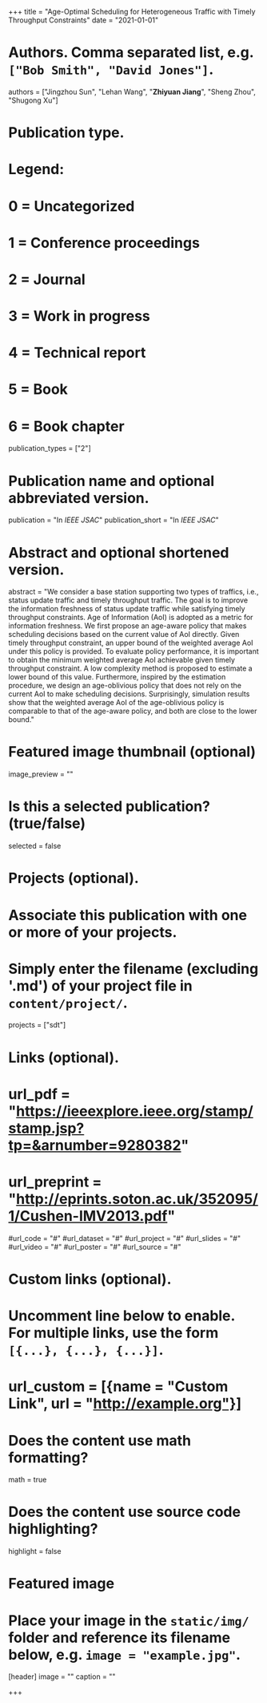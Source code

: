 +++
title = "Age-Optimal Scheduling for Heterogeneous Traffic with Timely Throughput Constraints"
date = "2021-01-01"

# Authors. Comma separated list, e.g. `["Bob Smith", "David Jones"]`.
authors = ["Jingzhou Sun", "Lehan Wang", "**Zhiyuan Jiang**", "Sheng Zhou", "Shugong Xu"]

# Publication type.
# Legend:
# 0 = Uncategorized
# 1 = Conference proceedings
# 2 = Journal
# 3 = Work in progress
# 4 = Technical report
# 5 = Book
# 6 = Book chapter
publication_types = ["2"]

# Publication name and optional abbreviated version.
publication = "In *IEEE JSAC*"
publication_short = "In *IEEE JSAC*"

# Abstract and optional shortened version.
abstract = "We consider a base station supporting two types of traffics, i.e., status update traffic and timely throughput traffic. The goal is to improve the information freshness of status update traffic while satisfying timely throughput constraints. Age of Information (AoI) is adopted as a metric for information freshness. We first propose an age-aware policy that makes scheduling decisions based on the current value of AoI directly. Given timely throughput constraint, an upper bound of the weighted average AoI under this policy is provided. To evaluate policy performance, it is important to obtain the minimum weighted average AoI achievable given timely throughput constraint. A low complexity method is proposed to estimate a lower bound of this value. Furthermore, inspired by the estimation procedure, we design an age-oblivious policy that does not rely on the current AoI to make scheduling decisions. Surprisingly, simulation results show that the weighted average AoI of the age-oblivious policy is comparable to that of the age-aware policy, and both are close to the lower bound."

# Featured image thumbnail (optional)
image_preview = ""

# Is this a selected publication? (true/false)
selected = false

# Projects (optional).
#   Associate this publication with one or more of your projects.
#   Simply enter the filename (excluding '.md') of your project file in `content/project/`.
projects = ["sdt"]

# Links (optional).
# url_pdf = "https://ieeexplore.ieee.org/stamp/stamp.jsp?tp=&arnumber=9280382"
# url_preprint = "http://eprints.soton.ac.uk/352095/1/Cushen-IMV2013.pdf"
#url_code = "#"
#url_dataset = "#"
#url_project = "#"
#url_slides = "#"
#url_video = "#"
#url_poster = "#"
#url_source = "#"

# Custom links (optional).
#   Uncomment line below to enable. For multiple links, use the form `[{...}, {...}, {...}]`.
# url_custom = [{name = "Custom Link", url = "http://example.org"}]

# Does the content use math formatting?
math = true

# Does the content use source code highlighting?
highlight = false

# Featured image
# Place your image in the `static/img/` folder and reference its filename below, e.g. `image = "example.jpg"`.
[header]
image = ""
caption = ""

+++

